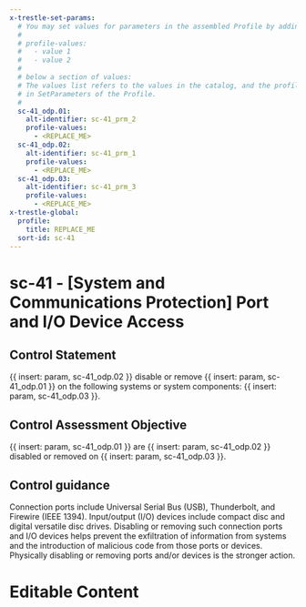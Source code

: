 ```yaml
---
x-trestle-set-params:
  # You may set values for parameters in the assembled Profile by adding
  #
  # profile-values:
  #   - value 1
  #   - value 2
  #
  # below a section of values:
  # The values list refers to the values in the catalog, and the profile-values represent values
  # in SetParameters of the Profile.
  #
  sc-41_odp.01:
    alt-identifier: sc-41_prm_2
    profile-values:
      - <REPLACE_ME>
  sc-41_odp.02:
    alt-identifier: sc-41_prm_1
    profile-values:
      - <REPLACE_ME>
  sc-41_odp.03:
    alt-identifier: sc-41_prm_3
    profile-values:
      - <REPLACE_ME>
x-trestle-global:
  profile:
    title: REPLACE_ME
  sort-id: sc-41
---
```


# sc-41 - \[System and Communications Protection\] Port and I/O Device Access

## Control Statement

{{ insert: param, sc-41_odp.02 }} disable or remove {{ insert: param, sc-41_odp.01 }} on the following systems or system components: {{ insert: param, sc-41_odp.03 }}.

## Control Assessment Objective

{{ insert: param, sc-41_odp.01 }} are {{ insert: param, sc-41_odp.02 }} disabled or removed on {{ insert: param, sc-41_odp.03 }}.

## Control guidance

Connection ports include Universal Serial Bus (USB), Thunderbolt, and Firewire (IEEE 1394). Input/output (I/O) devices include compact disc and digital versatile disc drives. Disabling or removing such connection ports and I/O devices helps prevent the exfiltration of information from systems and the introduction of malicious code from those ports or devices. Physically disabling or removing ports and/or devices is the stronger action.

# Editable Content

<!-- Make additions and edits below -->
<!-- The above represents the contents of the control as received by the profile, prior to additions. -->
<!-- If the profile makes additions to the control, they will appear below. -->
<!-- The above markdown may not be edited but you may edit the content below, and/or introduce new additions to be made by the profile. -->
<!-- If there is a yaml header at the top, parameter values may be edited. Use --set-parameters to incorporate the changes during assembly. -->
<!-- The content here will then replace what is in the profile for this control, after running profile-assemble. -->
<!-- The current profile has no added parts for this control, but you may add new ones here. -->
<!-- Each addition must have a heading either of the form ## Control my_addition_name -->
<!-- or ## Part a. (where the a. refers to one of the control statement labels.) -->
<!-- "## Control" parts are new parts added after the statement part. -->
<!-- "## Part" parts are new parts added into the top-level statement part with that label. -->
<!-- Subparts may be added with nested hash levels of the form ### My Subpart Name -->
<!-- underneath the parent ## Control or ## Part being added -->
<!-- See https://ibm.github.io/compliance-trestle/tutorials/ssp_profile_catalog_authoring/ssp_profile_catalog_authoring for guidance. -->
